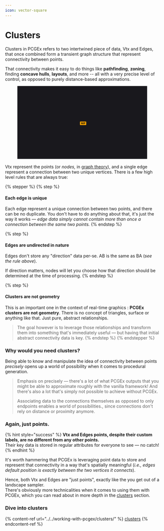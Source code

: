 ```yaml
---
icon: vector-square
---
```


# Clusters

Clusters in PCGEx refers to two intertwined piece of data, Vtx and Edges, that once combined form a transient graph structure that represent connectivity between points.

That connectivity makes it easy to do things like **pathfinding**, **zoning**, finding **concave hulls**,  **layouts**, and more -- all with a very precise level of control, as opposed to purely distance-based approximations.

<figure><img src="../../.gitbook/assets/placeholder-wide.jpg" alt=""><figcaption></figcaption></figure>

Vtx represent the points (or _nodes,_ in [graph theory](https://en.wikipedia.org/wiki/Graph_theory)), and a single edge represent a connection between two unique vertices. There is a few high level rules that are always true:

{% stepper %}
{% step %}
#### Each edge is unique

Each edge represent a unique connection between two points, and there can be no duplicate. You don't have to do anything about that, it's just the way it works — _edge data simply cannot contain more than once a connection between the same two points._
{% endstep %}

{% step %}
#### Edges are undirected in nature

Edges don't store any "direction" data per-se. AB is the same as BA (_see the rule above_).

If direction matters, nodes will let you choose how that direction should be determined at the time of processing.
{% endstep %}

{% step %}
#### Clusters are not geometry

This is an important one in the context of real-time graphics : **PCGEx clusters are not geometry**. There is no concept of triangles, surface or anything like that. Just pure, abstract relationships.

> The goal however is to leverage those relationships and transform them into something that's immediately useful — but having that initial abstract connectivity data is key.
{% endstep %}
{% endstepper %}

### Why would you need clusters?

Being able to know and manipulate the idea of connectivity between points _precisely_ opens up a world of possibility when it comes to procedural generation.

> Emphasis on precisely — there's a lot of what PCGEx outputs that you might be able to approximate roughly with the vanilla framework! And there's also a lot that's simply not possible to achieve without PCGEx.&#x20;
>
> Associating data to the connections themselves as opposed to only endpoints enables a world of possibilities., since connections don't rely on distance or proximity anymore.

### Again, just points.

{% hint style="success" %}
**Vtx and Edges points, despite their custom labels, are no different from any other points.** \
Their key data is stored in regular attributes for everyone to see — no catch!
{% endhint %}

It's worth hammering that PCGEx is leveraging point data to store and represent that connectivity in a way that's spatially meaningful (_i.e., edges default position is exactly between the two vertices it connects_).

Hence, both Vtx and Edges are "just points", exactly like the you get out of a landscape sampler.\
There's obviously more technicalities when it comes to using them with PCGEx, which you can read about in more depth in the [clusters](../../working-with-pcgex/clusters/ "mention") section.

### Dive into clusters

{% content-ref url="../../working-with-pcgex/clusters/" %}
[clusters](../../working-with-pcgex/clusters/)
{% endcontent-ref %}

